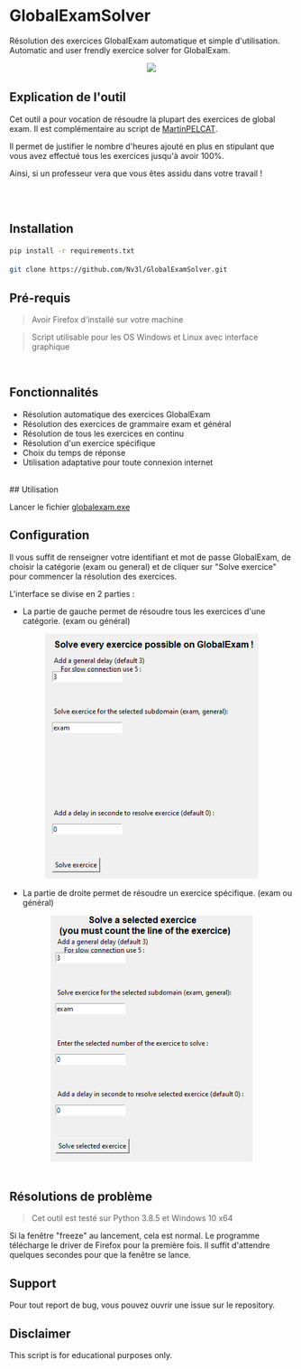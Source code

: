 # GlobalExamSolver
Résolution des exercices GlobalExam automatique et simple d'utilisation. Automatic and user frendly exercice solver for GlobalExam.


<div id="header" align="center">
  <img src="https://content.globalexam.cloud/vi/media/logos/natural/global-exam-natural.png"> 
</div>

## Explication de l'outil
Cet outil a pour vocation de résoudre la plupart des exercices de global exam.
Il est complémentaire au script de [MartinPELCAT](https://github.com/MartinPELCAT/GlobalExamFinisher).

Il permet de justifier le nombre d'heures ajouté en plus en stipulant que vous avez effectué tous les exercices jusqu'à avoir 100%.

Ainsi, si un professeur vera que vous êtes assidu dans votre travail !

<br>
<br>

## Installation
```bash
pip install -r requirements.txt

git clone https://github.com/Nv3l/GlobalExamSolver.git
```
## Pré-requis
> Avoir Firefox d'installé sur votre machine

> Script utilisable pour les OS Windows et Linux avec interface graphique
<br>

## Fonctionnalités

- Résolution automatique des exercices GlobalExam
- Résolution des exercices de grammaire exam et général
- Résolution de tous les exercices en continu
- Résolution d'un exercice spécifique
- Choix du temps de réponse
- Utilisation adaptative pour toute connexion internet
<br>
## Utilisation

Lancer le fichier [globalexam.exe](globalexam.exe)
<br>

## Configuration

Il vous suffit de renseigner votre identifiant et mot de passe GlobalExam, de choisir la catégorie (exam ou general) et de cliquer sur "Solve exercice" pour commencer la résolution des exercices.

L'interface se divise en 2 parties :

- La partie de gauche permet de résoudre tous les exercices d'une catégorie. (exam ou général)


<div id="left_pannel" align="center">
  <img src="img/left pannel.png"> 
</div>


- La partie de droite permet de résoudre un exercice spécifique. (exam ou général)

<div id="right_pannel" align="center">
  <img src="img/right pannel.png"> 
</div>

<br>


## Résolutions de problème

> Cet outil est testé sur Python 3.8.5 et Windows 10 x64

Si la fenêtre "freeze" au lancement, cela est normal. Le programme télécharge le driver de Firefox pour la première fois. Il suffit d'attendre quelques secondes pour que la fenêtre se lance.

## Support

Pour tout report de bug, vous pouvez ouvrir une issue sur le repository.


## Disclaimer

This script is for educational purposes only.